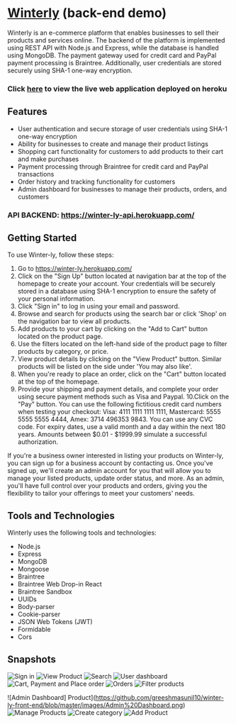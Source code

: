 # [Winterly](https://winter-ly.herokuapp.com/) (back-end demo)

Winterly is an e-commerce platform that enables businesses to sell their products and services online. The backend of the platform is implemented using REST API with Node.js and Express, while the database is handled using MongoDB. The payment gateway used for credit card and PayPal payment processing is Braintree. Additionally, user credentials are stored securely using SHA-1 one-way encryption.

### Click [here](https://winter-ly.herokuapp.com/) to view the live web application deployed on heroku

## Features

- User authentication and secure storage of user credentials using SHA-1 one-way encryption
- Ability for businesses to create and manage their product listings
- Shopping cart functionality for customers to add products to their cart and make purchases
- Payment processing through Braintree for credit card and PayPal transactions
- Order history and tracking functionality for customers
- Admin dashboard for businesses to manage their products, orders, and customers

### API BACKEND: https://winter-ly-api.herokuapp.com/

## Getting Started

To use Winter-ly, follow these steps:

1. Go to https://winter-ly.herokuapp.com/
2. Click on the "Sign Up" button located at navigation bar at the top of the homepage to create your account. Your credentials will be securely stored in a database using SHA-1 encryption to ensure the safety of your personal information.
3. Click "Sign in" to log in using your email and password. 
4. Browse and search for products using the search bar or click 'Shop' on the navigation bar to view all products.
5. Add products to your cart by clicking on the "Add to Cart" button located on the product page.
6. Use the filters located on the left-hand side of the product page to filter products by category, or price.
7. View product details by clicking on the "View Product" button. Similar products will be listed on the side under 'You may also like'.
8. When you're ready to place an order, click on the "Cart" button located at the top of the homepage.
9. Provide your shipping and payment details, and complete your order using secure payment methods such as Visa and Paypal.
10.Click on the "Pay" button. You can use the following fictitious credit card numbers when testing your checkout: Visa: 4111 1111 1111 1111, Mastercard: 5555 5555 5555 4444, Amex: 3714 496353 9843. You can use any CVC code. For expiry dates, use a valid month and a day within the next 180 years. Amounts between $0.01 - $1999.99 simulate a successful authorization. 

If you're a business owner interested in listing your products on Winter-ly, you can sign up for a business account by contacting us. Once you've signed up, we'll create an admin account for you that will allow you to manage your listed products, update order status, and more. As an admin, you'll have full control over your products and orders, giving you the flexibility to tailor your offerings to meet your customers' needs.

## Tools and Technologies

Winterly uses the following tools and technologies:

- Node.js
- Express
- MongoDB
- Mongoose
- Braintree
- Braintree Web Drop-in React
- Braintree Sandbox
- UUIDs
- Body-parser
- Cookie-parser
- JSON Web Tokens (JWT)
- Formidable
- Cors


## Snapshots
![Sign in](https://github.com/greeshmasunil10/winter-ly-front-end/blob/master/images/Sign%20in.png)
![View Product](https://github.com/greeshmasunil10/winter-ly-front-end/blob/master/images/Product.png)
![Search](https://github.com/greeshmasunil10/winter-ly-front-end/blob/master/images/localhost_3000_shop%20(9).png)
![User dashboard](https://github.com/greeshmasunil10/winter-ly-front-end/blob/master/images/User%20dashboard.png)
![Cart, Payment and Place order](https://github.com/greeshmasunil10/winter-ly-front-end/blob/master/images/Place%20order%20-%20Cart.png)
![Orders](https://github.com/greeshmasunil10/winter-ly-front-end/blob/master/images/Admin%20orders.png)
![Filter products](https://github.com/greeshmasunil10/winter-ly-front-end/blob/master/images/Shop%20-%20filter.png)

![Admin Dashboard] Product](https://github.com/greeshmasunil10/winter-ly-front-end/blob/master/images/Admin%20Dashboard.png)
![Manage Products](https://github.com/greeshmasunil10/winter-ly-front-end/blob/master/images/Manage%20Products.png)
![Create category](https://github.com/greeshmasunil10/winter-ly-front-end/blob/master/images/Create%20category.png)
![Add Product](https://github.com/greeshmasunil10/winter-ly-front-end/blob/master/images/Add%20product.png)

